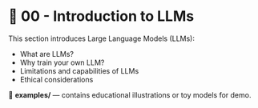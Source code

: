 # 📘 00 - Introduction to LLMs

This section introduces Large Language Models (LLMs):
- What are LLMs?
- Why train your own LLM?
- Limitations and capabilities of LLMs
- Ethical considerations

📁 **examples/** — contains educational illustrations or toy models for demo.
